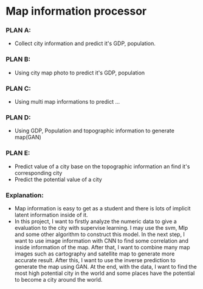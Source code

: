 # Map information processor

### PLAN A:
  * Collect city information and predict it's GDP, population.

### PLAN B:
  * Using city map photo to predict it's GDP, population

### PLAN C:
  * Using multi map informations to predict ...

### PLAN D:
  * Using GDP, Population and topographic information to generate map(GAN)
  
### PLAN E:
  * Predict value of a city base on the topographic information an find it's corresponding city
  * Predict the potential value of a city

### Explanation:
  * Map information is easy to get as a student and there is lots of implicit latent information inside of it.
  * In this project, I want to firstly analyze the numeric data to give a evaluation to the city with supervise learning. I may use the svm, Mlp and some other algorithm to construct this model. In the next step, I want to use image information with CNN to find some correlation and inside information of the map. After that, I want to combine many map images such as cartography and satellite map to generate more accurate result. After this, I want to use the inverse prediction to generate the map using GAN. At the end, with the data, I want to find the most high potential city in the world and some places have the potential to become a city around the world.
